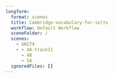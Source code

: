 ```yaml
---
longform:
  format: scenes
  title: Cambridge-vocabulary-for-ielts
  workflow: Default Workflow
  sceneFolder: /
  scenes:
    - UNIT4
    - - 4A-track11
      - 4B
      - 5A
  ignoredFiles: []
---
```

